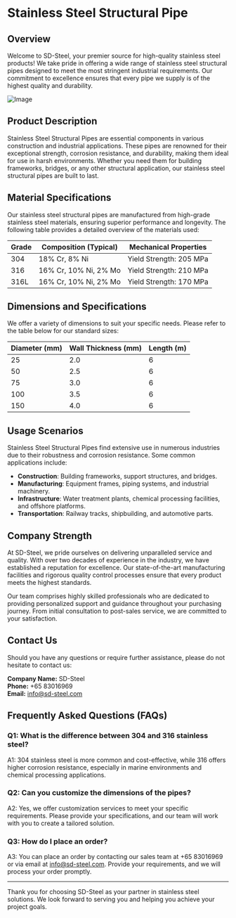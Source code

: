 # Stainless Steel Structural Pipe

## Overview

Welcome to SD-Steel, your premier source for high-quality stainless steel products! We take pride in offering a wide range of stainless steel structural pipes designed to meet the most stringent industrial requirements. Our commitment to excellence ensures that every pipe we supply is of the highest quality and durability.

![Image](https://github.com/user-attachments/assets/2567258e-e124-4816-932d-1809bd27ef0b)

## Product Description

Stainless Steel Structural Pipes are essential components in various construction and industrial applications. These pipes are renowned for their exceptional strength, corrosion resistance, and durability, making them ideal for use in harsh environments. Whether you need them for building frameworks, bridges, or any other structural application, our stainless steel structural pipes are built to last.

## Material Specifications

Our stainless steel structural pipes are manufactured from high-grade stainless steel materials, ensuring superior performance and longevity. The following table provides a detailed overview of the materials used:

| Grade | Composition (Typical) | Mechanical Properties |
|-------|-----------------------|------------------------|
| 304   | 18% Cr, 8% Ni          | Yield Strength: 205 MPa |
| 316   | 16% Cr, 10% Ni, 2% Mo | Yield Strength: 210 MPa |
| 316L  | 16% Cr, 10% Ni, 2% Mo | Yield Strength: 170 MPa |

## Dimensions and Specifications

We offer a variety of dimensions to suit your specific needs. Please refer to the table below for our standard sizes:

| Diameter (mm) | Wall Thickness (mm) | Length (m) |
|---------------|---------------------|------------|
| 25            | 2.0                 | 6          |
| 50            | 2.5                 | 6          |
| 75            | 3.0                 | 6          |
| 100           | 3.5                 | 6          |
| 150           | 4.0                 | 6          |

## Usage Scenarios

Stainless Steel Structural Pipes find extensive use in numerous industries due to their robustness and corrosion resistance. Some common applications include:

- **Construction**: Building frameworks, support structures, and bridges.
- **Manufacturing**: Equipment frames, piping systems, and industrial machinery.
- **Infrastructure**: Water treatment plants, chemical processing facilities, and offshore platforms.
- **Transportation**: Railway tracks, shipbuilding, and automotive parts.

## Company Strength

At SD-Steel, we pride ourselves on delivering unparalleled service and quality. With over two decades of experience in the industry, we have established a reputation for excellence. Our state-of-the-art manufacturing facilities and rigorous quality control processes ensure that every product meets the highest standards.

Our team comprises highly skilled professionals who are dedicated to providing personalized support and guidance throughout your purchasing journey. From initial consultation to post-sales service, we are committed to your satisfaction.

## Contact Us

Should you have any questions or require further assistance, please do not hesitate to contact us:

**Company Name:** SD-Steel  
**Phone:** +65 83016969  
**Email:** info@sd-steel.com

## Frequently Asked Questions (FAQs)

### Q1: What is the difference between 304 and 316 stainless steel?
A1: 304 stainless steel is more common and cost-effective, while 316 offers higher corrosion resistance, especially in marine environments and chemical processing applications.

### Q2: Can you customize the dimensions of the pipes?
A2: Yes, we offer customization services to meet your specific requirements. Please provide your specifications, and our team will work with you to create a tailored solution.

### Q3: How do I place an order?
A3: You can place an order by contacting our sales team at +65 83016969 or via email at info@sd-steel.com. Provide your requirements, and we will process your order promptly.

---

Thank you for choosing SD-Steel as your partner in stainless steel solutions. We look forward to serving you and helping you achieve your project goals.